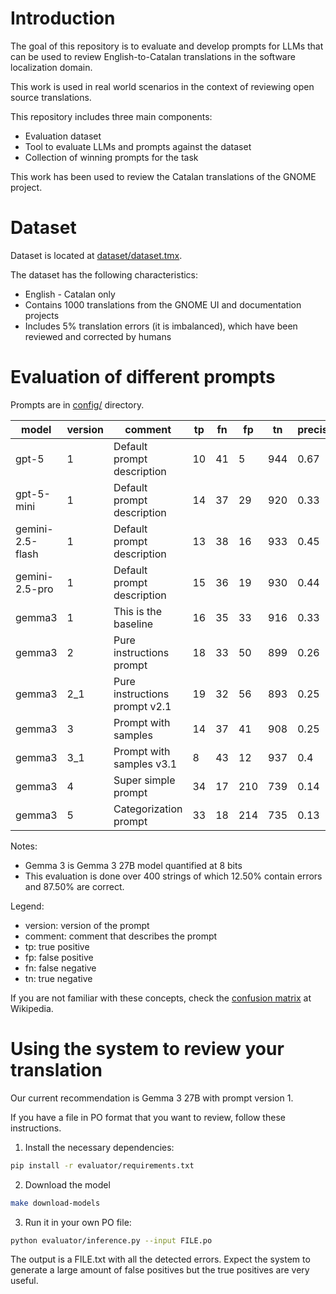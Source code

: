# Introduction

The goal of this repository is to evaluate and develop prompts for LLMs that can be used to review English-to-Catalan translations in the software localization domain.

This work is used in real world scenarios in the context of reviewing open source translations.

This repository includes three main components:

- Evaluation dataset
- Tool to evaluate LLMs and prompts against the dataset
- Collection of winning prompts for the task

This work has been used to review the Catalan translations of the GNOME project.

# Dataset

Dataset is located at [dataset/dataset.tmx](dataset/dataset.tmx).

The dataset has the following characteristics:
- English - Catalan only
- Contains 1000 translations from the GNOME UI and documentation projects
- Includes 5% translation errors (it is imbalanced), which have been reviewed and corrected by humans

# Evaluation of different prompts

Prompts are in [config/](config/) directory.

| model | version | comment | tp | fn | fp | tn | precision | recall | f1 | time |
| --- | --- | --- | --- | --- | --- | --- | --- | --- | --- | --- |
| gpt-5 | 1 | Default prompt description | 10 | 41 | 5 | 944 | 0.67 | 0.2 | 0.3 | 4665 |
| gpt-5-mini | 1 | Default prompt description | 14 | 37 | 29 | 920 | 0.33 | 0.27 | 0.3 | 5200 |
| gemini-2.5-flash | 1 | Default prompt description | 13 | 38 | 16 | 933 | 0.45 | 0.25 | 0.33 | 3032 |
| gemini-2.5-pro | 1 | Default prompt description | 15 | 36 | 19 | 930 | 0.44 | 0.29 | 0.35 | 7257 |
| gemma3 | 1 | This is the baseline | 16 | 35 | 33 | 916 | 0.33 | 0.31 | 0.32 | 3476 |
| gemma3 | 2 | Pure instructions prompt | 18 | 33 | 50 | 899 | 0.26 | 0.35 | 0.3 | 3732 |
| gemma3 | 2_1 | Pure instructions prompt v2.1 | 19 | 32 | 56 | 893 | 0.25 | 0.37 | 0.3 | 3701 |
| gemma3 | 3 | Prompt with samples | 14 | 37 | 41 | 908 | 0.25 | 0.27 | 0.26 | 4156 |
| gemma3 | 3_1 | Prompt with samples v3.1 | 8 | 43 | 12 | 937 | 0.4 | 0.16 | 0.23 | 3100 |
| gemma3 | 4 | Super simple prompt | 34 | 17 | 210 | 739 | 0.14 | 0.67 | 0.23 | 8995 |
| gemma3 | 5 | Categorization prompt | 33 | 18 | 214 | 735 | 0.13 | 0.65 | 0.22 | 5974 |

Notes:
- Gemma 3 is Gemma 3 27B model quantified at 8 bits
- This evaluation is done over 400 strings of which 12.50% contain errors and 87.50% are correct.

Legend:
- version: version of the prompt
- comment: comment that describes the prompt
- tp: true positive
- fp: false positive
- fn: false negative
- tn: true negative

If you are not familiar with these concepts, check the [confusion matrix](https://en.wikipedia.org/wiki/Confusion_matrix) at Wikipedia.

# Using the system to review your translation

Our current recommendation is Gemma 3 27B with prompt version 1.

If you have a file in PO format that you want to review, follow these instructions.

1. Install the necessary dependencies:

```sh
pip install -r evaluator/requirements.txt
```

2. Download the model
```sh
make download-models
```

3. Run it in your own PO file:

```sh
python evaluator/inference.py --input FILE.po
```

The output is a FILE.txt with all the detected errors.
Expect the system to generate a large amount of false positives but the true positives are very useful.


